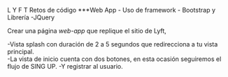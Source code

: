 L Y F T
Retos de código
***Web App - Uso de framework - Bootstrap y Librería -JQuery

Crear una página *web-app* que replique el sitio de Lyft,

-Vista splash con duración de 2 a 5 segundos que redirecciona a tu vista principal.  
-La vista de inicio cuenta con dos botones, en esta ocasión seguiremos el flujo de SING UP.
-Y registrar al usuario.
